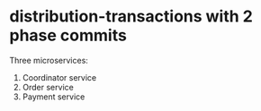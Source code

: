 # distribution-transactions with 2 phase commits

Three microservices:
1. Coordinator service
2. Order service
3. Payment service
